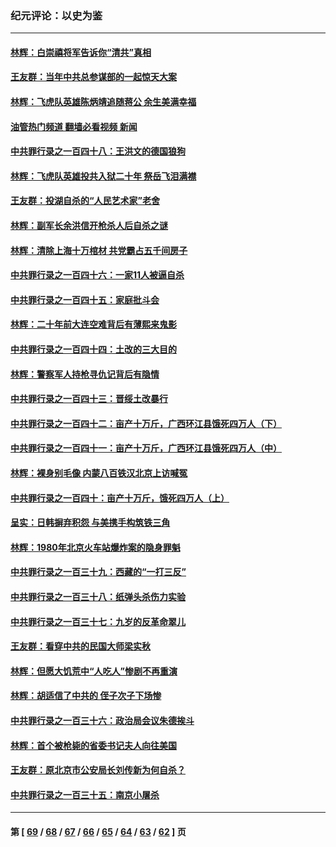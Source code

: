 ### 纪元评论：以史为鉴
---
#### [林辉：白崇禧将军告诉你“清共”真相](../../pages/nsc1028/n14044216.md?07300330) 
#### [王友群：当年中共总参谋部的一起惊天大案](../../pages/nsc1028/n14043817.md?07300330) 
#### [林辉：飞虎队英雄陈炳靖追随蒋公 余生美满幸福](../../pages/nsc1028/n14042421.md?07300330) 
#### [油管热门频道 翻墙必看视频 新闻](ok?07300330)
#### [中共罪行录之一百四十八：王洪文的德国狼狗](../../pages/nsc1028/n14042070.md?07300330) 
#### [林辉：飞虎队英雄投共入狱二十年 祭岳飞泪满襟](../../pages/nsc1028/n14041446.md?07300330) 
#### [王友群：投湖自杀的“人民艺术家”老舍](../../pages/nsc1028/n14038027.md?07300330) 
#### [林辉：副军长余洪信开枪杀人后自杀之谜](../../pages/nsc1028/n14037038.md?07300330) 
#### [林辉：清除上海十万棺材 共党霸占五千间房子](../../pages/nsc1028/n14033735.md?07300330) 
#### [中共罪行录之一百四十六：一家11人被逼自杀](../../pages/nsc1028/n14032932.md?07300330) 
#### [中共罪行录之一百四十五：家庭批斗会](../../pages/nsc1028/n14031487.md?07300330) 
#### [林辉：二十年前大连空难背后有薄熙来鬼影](../../pages/nsc1028/n14031069.md?07300330) 
#### [中共罪行录之一百四十四：土改的三大目的](../../pages/nsc1028/n14030522.md?07300330) 
#### [林辉：警察军人持枪寻仇记背后有隐情](../../pages/nsc1028/n14029745.md?07300330) 
#### [中共罪行录之一百四十三：晋绥土改暴行](../../pages/nsc1028/n14029965.md?07300330) 
#### [中共罪行录之一百四十二：亩产十万斤，广西环江县饿死四万人（下）](../../pages/nsc1028/n14027911.md?07300330) 
#### [中共罪行录之一百四十一：亩产十万斤，广西环江县饿死四万人（中）](../../pages/nsc1028/n14027089.md?07300330) 
#### [林辉：裸身别毛像 内蒙八百铁汉北京上访喊冤](../../pages/nsc1028/n14026693.md?07300330) 
#### [中共罪行录之一百四十：亩产十万斤，饿死四万人（上）](../../pages/nsc1028/n14026657.md?07300330) 
#### [呈实：日韩摒弃积怨 与美携手构筑铁三角](../../pages/nsc1028/n14025196.md?07300330) 
#### [林辉：1980年北京火车站爆炸案的隐身罪魁](../../pages/nsc1028/n14024093.md?07300330) 
#### [中共罪行录之一百三十九：西藏的“一打三反”](../../pages/nsc1028/n14024088.md?07300330) 
#### [中共罪行录之一百三十八：纸弹头杀伤力实验](../../pages/nsc1028/n14022692.md?07300330) 
#### [中共罪行录之一百三十七：九岁的反革命翠儿](../../pages/nsc1028/n14020997.md?07300330) 
#### [王友群：看穿中共的民国大师梁实秋](../../pages/nsc1028/n14020649.md?07300330) 
#### [林辉：但愿大饥荒中“人吃人”惨剧不再重演](../../pages/nsc1028/n14020531.md?07300330) 
#### [林辉：胡适信了中共的 侄子次子下场惨](../../pages/nsc1028/n14019760.md?07300330) 
#### [中共罪行录之一百三十六：政治局会议朱德挨斗](../../pages/nsc1028/n14017983.md?07300330) 
#### [林辉：首个被枪毙的省委书记夫人向往美国](../../pages/nsc1028/n14017481.md?07300330) 
#### [王友群：原北京市公安局长刘传新为何自杀？](../../pages/nsc1028/n14016995.md?07300330) 
#### [中共罪行录之一百三十五：南京小屠杀](../../pages/nsc1028/n14015189.md?07300330) 

---
#### 第 [ [69](./69.md?07300330) / [68](./68.md?07300330) / [67](./67.md?07300330) / [66](./66.md?07300330) / [65](./65.md?07300330) / [64](./64.md?07300330) / [63](./63.md?07300330) / [62](./62.md?07300330) ] 页
